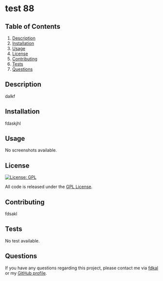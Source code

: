 # test 88 

## Table of Contents
1. [Description](#desc)
2. [Installation](#install)
3. [Usage](#usage)
4. [License](#license)
5. [Contributing](#contributing)
6. [Tests](#tests)
7. [Questions](#questions)

<a name="desc"></a>
## Description 
dalkf

<a name="install"></a> 
## Installation
fdaskjhl

<a name="usage"></a> 
## Usage
No screenshots available.

<a name="license"></a> 
## License
[![License: GPL](https://img.shields.io/badge/license-GPL-blue.svg)](https://www.gnu.org/licenses/old-licenses/gpl-1.0.html)
  
All code is released under the [GPL License](https://www.gnu.org/licenses/old-licenses/gpl-1.0.html).

<a name="contributing"></a> 
## Contributing
fdsakl 

<a name="tests"></a> 
## Tests
No test available.

<a name="questions"></a> 
## Questions
If you have any questions regarding this project, please contact me via [fdkal](fdkal) or my [GitHub profile](https://github.com/fldskaj).